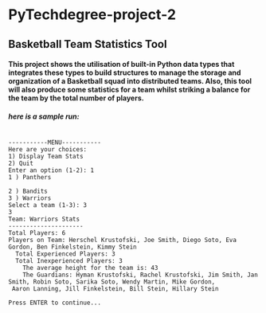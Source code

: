 # PyTechdegree-project-2
## Basketball Team Statistics Tool

#### This project shows the utilisation of built-in Python data types that integrates these types to build structures to manage the storage and organization of a Basketball squad into distributed teams. Also, this tool will also produce some statistics for a team whilst striking a balance for the team by the total number of players.


##### here is a sample run:
```BASKETBALL TEAM STATS TOOL

-----------MENU-----------
Here are your choices:
1) Display Team Stats
2) Quit
Enter an option (1-2): 1
1 ) Panthers

2 ) Bandits
3 ) Warriors
Select a team (1-3): 3
3
Team: Warriors Stats
---------------------
Total Players: 6
Players on Team: Herschel Krustofski, Joe Smith, Diego Soto, Eva Gordon, Ben Finkelstein, Kimmy Stein
  Total Experienced Players: 3
  Total Inexperienced Players: 3
    The average height for the team is: 43
    The Guardians: Hyman Krustofski, Rachel Krustofski, Jim Smith, Jan Smith, Robin Soto, Sarika Soto, Wendy Martin, Mike Gordon,
 Aaron Lanning, Jill Finkelstein, Bill Stein, Hillary Stein

Press ENTER to continue...
